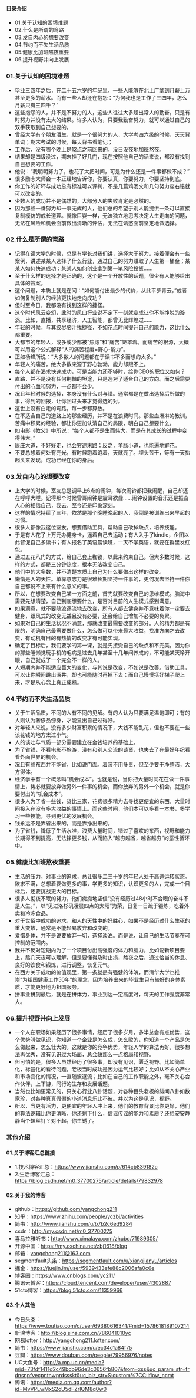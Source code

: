 #### 目录介绍
- 01.关于认知的困境难题
- 02.什么是所谓的弯路
- 03.发自内心的想要改变
- 04.节约而不失生活品质
- 05.健康比加班熬夜重要
- 06.提升视野并向上发展



### 01.关于认知的困境难题
- 毕业三四年之后，在二十五六岁的年纪里，一些人能够在北上广拿到月薪上万甚至更多的薪水。而有一些人却还在抱怨：“为何我也是工作了三四年，怎么月薪只有三四千？”
- 这些抱怨的人，并不是不努力的人，这些人往往大多超出常人的勤奋，只是有时努力并没有太大的结果。许多人认为，只要我勤奋努力，就可以通过自己的双手获取到自己想要的。
- 曾经大学有个朋友潘生，就是一个很努力的人，大学考四六级的时候，天天背单词；期末考试的时候，每天背书看笔记；
- 工作后，没有哪个晚上是12点之前回来的，没日没夜地加班熬夜。
- 结果却是四级没过，期末挂了好几门，现在按照他自己的话来说，都没有找到自己想要的工作。
- 他说：“我明明努力了，也花了大把时间，可是为什么还是一件事都做不成？”
- 很多励志大师会一本正经地告诉你，你要认真，你要努力，你要坚持到底。
- 你工作的好坏与成功总有标准可以评判，不是几篇鸡汤文和几句努力座右铭就可以改变的。
- 少数人的成功并不是偶然的，大部分人的失败肯定是必然的。
- 因为那些一番努力却一事无成的人，他们总的希望于别人能提供一条可以直接复制模仿的成长道理。就像巨婴一样，无法独立地思考决定人生走向的问题，无法在风险和机会面前做出清晰的评估，无法在诱惑面前坚定地做选择。


### 02.什么是所谓的弯路
- 记得在读大学的时候，总是有学长对我们讲，选择大于努力。接着便会有一些案例，讲述某某人选择了什么行业，通过自己的努力赚取了人生第一桶金；某某人如何快速成功；某某人如何创业拿到第一笔风险投资……
- 至于什么样的选择才是正确的，这个是一个开放性的话题，很少有人能够给出具体的答案。
- 这个问题，本质上就是在问：“如何能付出最少的代价，从此平步青云。”或者如何复制别人的经验更快地走向成功？
- 但时至今日，我都没有找到这样的捷径。
- 这个时代风云变幻，此时的风口行业说不定下一刻就变成让你不能挣脱的漩涡。比如，直播，共享经济，人工智能，都曾无比辉煌过……
- 年轻的时候，与其绞尽脑汁找捷径，不如花点时间提升自己的能力，这比什么都重要。
- 大都市的年轻人，或多或少都被“焦虑”和“痛苦”笼罩着。而痛苦的根源，大概可以用这个公式解释“人的痛苦程度=野心-能力”。
- 正如杨绛所说：“大多数人的问题都在于读书不多而想的太多。”
- 年轻人的痛苦，绝大多数来源于野心勃勃，能力却跟不上。
- 每个人都在渴求快速成功，可是当能力还不够时，给你CEO的职位又如何？
- 直路，并不是没有任何荆棘的坦途，只是选对了适合自己的方向。而之后需要付出的心血和努力，一点都不会少。
- 况且年轻时候的选择，本身没有什么对与错。通常都是在做出选择后所做的事，得到的回报，让你回过头来才觉得选的对。
- 这世上没有白走的弯路，每一步都算数。
- 在不适合自己的道路上的那些经历，并不是在浪费时间。那些血淋淋的教训，苦痛中积累的经验，都让你更加认清自己的局限，明白自己想要什么。
- 如电影《教父》中所说：“每个人都不是生而伟大，而是在其成长的过程中变得伟大。”
- 康庄大道，不好好走，也会穷途末路；反之，羊肠小道，也能遍地鲜花。
- 不要总想着何处有亮光，有时候跑着跑着，天就亮了。埋头苦干，等有一天抬起头来发现，成功已经在你的身后。


### 03.发自内心的想要改变
- 上大学的时候，室友总是调早上6点的闹钟，每次闹铃都把我闹醒，自己却还在呼呼大睡。记得那个时候雪哥闹钟是震耳欲聋……闹钟设置的音乐还是振奋人心的相信自己，我去，至今还是印象深刻。
- 这样的情况持续了三年，依然是那个晚睡晚起的人，我倒是被训练出来早起的习惯。
- 很多人都像我这位室友，想要借助工具，帮助自己改掉缺点，培养技能。
- 于是有人花了上万元办健身卡，逼着自己去运动；有人入手了kindle，企图以此督促自己多读书；有人报名了英语晨读班，一天不学英语，就要在群里发红包。
- 通过五花八门的方式，给自己套上枷锁，以此来约束自己。但大多数时候，这样的方式，都是三分钟热度，根本无法改变自己。
- 他们中的大多数，并不清楚本质上自己为什么要做出这样的改变。
- 懒惰是人的天性。单靠意志力是很难长期坚持一件事的，更何况去坚持一件你自己都说不上来有什么意义的事。
- 所以，在想要改变自己某一方面之前，首先就要改变自己的思维模式。脑海中需要先想清楚，自己到底想要什么，是否对目前的人生模式感到满意。
- 如果满意，就不要随波逐流地去改变，所有人都去健身并不意味着你一定要去健身，跟风式的改变无益且没有必要，还会给自己增加不必要的负累。
- 如果对自己的生活状况不满意，那就改变最需要改变的部分。人的精力都是有限的，明确自己最需要做什么，怎么做可以带来最大收益，找准方向才去改变，有动机有目的有热情的改变才有可能实现。
- 确定了目标后，我们要学的第一课，就是先接受自己的缺点和不完美，因为你的那些睡懒觉玩手机的毛病是过去几年甚至十几年间养成的，不可能某天睁开眼，自己就成了一个完全不一样的人。
- 人短期内并不能适应巨大的变化，与其说是改变，不如说是改善。借助工具，可以让你瞬间跳出深井，却也可能随时再掉下去；而自己慢慢搭好梯子爬上来，才是从心念上真正成熟。


### 04.节约而不失生活品质
- 关于生活品质，不同的人有不同的见解。有的人认为只要满足温饱即可；有的人则认为奢侈品傍身，才能显出自己过得好。
- 对年轻人来说，没有多少财富积累的情况下，大钱不能乱花，但也不要在一些该花钱的地方太过小气。
- 人的谈吐与气质一部分需要建立在金钱培养的基础上。
- 为了省钱，不看电影不旅游，没有和别人交流的谈资，也失去了在最好年纪看看外面世界的机会。
- 况且有些东西并不能省，比如说门面。着装不用多贵，但至少要干净整洁，大方得体。
- 经济学中有一个概念叫“机会成本”。也就是说，当你把大量时间花在做一件事情上，势必就要放弃做另外一件事的机会，而你放弃的另外一个机会，就是你要付出的“机会成本”。
- 很多人为了省一些钱，货比三家，花费很多精力去寻找更便宜的东西，大量时间投入在没有多大收益的事情上。而这些时间，他们本可以多看一本书，多学习一些技能，寻到更优的发展机会。
- 钱永远不是靠省出来的，而是靠挣出来的。
- 为了省钱，降低了生活水准，浪费大量时间，错过了喜欢的东西，视野和能力长期得不到提高，无法挣更多钱，从而陷入“越穷越省，越省越穷”的恶性循环中。



### 05.健康比加班熬夜重要
- 生活的压力，对事业的追求，总让很多二三十岁的年轻人处于高速运转状态。欲求不满，总想着要做更多的事，学更多的知识，认识更多的人，完成一个目标后，还要挑战更大的目标。
- 很多人彻夜不眠的努力，他们痴痴地坚信“没有经历过48小时不合眼的奋斗不是人生。”，以“见过洛杉矶凌晨四点的太阳”为荣，日复一日疏于锻炼，吃着外卖和冷冻食品。
- 对于世俗中成功的追求，和人的天性中的好胜心，如果不是经历过什么生死的重大变故，通常是不能轻易放弃和改变的。
- 爱惜身体，并不是说要放弃一切，选择淡泊。而是说，让自己的生活节奏在可控制的范围内。
- 我并不反对短期内为了一个项目付出高强度的体力和脑力，比如说新项目要上，熬几天夜可以理解。但是要懂得及时止损，熬夜之后，通过恰当的休息、良好的饮食和锻炼，进行调整，恢复元气。
- 在西方关于成功的价值观里，第一条就是有强健的体魄，而清华大学也推崇“为祖国健康工作50年”的理念，因为培养出来的毕业生只有较好的身体素质，才能更好地为祖国服务。
- 拼事业拼到最后，就是在拼体力，事业到达一定高度时，每天的工作强度非常大。


### 06.提升视野并向上发展
- 一个人在职场如果经历了很多事情，经历了很多岁月，多半总会有点优势，这个优势叫做见识，你知道一个企业是怎么成，怎么败的，你知道一个产品是怎么做起来，怎么壮大的。这就是你的竞争优势，年轻人学的算法再好，很多想法再优秀，没有见识过大场面，总会缺那么一点格局和视野。
- 但可怕的是，很多人虽然经历了很多事，却没有见识，匮乏视野。比如简单化，标签化的看待问题，老板当时成功是因为运气比较好；比如从不关心产业和市场变化的情况，一直随波逐流；比如在自己的工作职能之外，毫不关心合作伙伴，上下游，同行的生存和发展话题。
- 当然也比如更常见的，只关心行业八卦话题，对各种巨头老板的绯闻八卦如数家珍，对各种真真假假的小道消息乐此不彼。并以为这是见识，视野。
- 所以，当更有活力，更便宜的年轻人冲上来，他们的教育背景比你更好，他们的算法逻辑比你更清晰，你还剩下什么，信谣传谣的能力和素质？还想安安静静当个螺丝钉？对不起，你生锈了。





### 其他介绍
#### 01.关于博客汇总链接
- 1.技术博客汇总：https://www.jianshu.com/p/614cb839182c
- 2.生活博客汇总：https://blog.csdn.net/m0_37700275/article/details/79832978



#### 02.关于我的博客
- github：https://github.com/yangchong211
- 知乎：https://www.zhihu.com/people/yczbj/activities
- 简书：http://www.jianshu.com/u/b7b2c6ed9284
- csdn：http://my.csdn.net/m0_37700275
- 喜马拉雅听书：http://www.ximalaya.com/zhubo/71989305/
- 开源中国：https://my.oschina.net/zbj1618/blog
- 邮箱：yangchong211@163.com
- segmentfault头条：https://segmentfault.com/u/xiangjianyu/articles
- 掘金：https://juejin.im/user/5939433efe88c2006afa0c6e
- 博客园：https://www.cnblogs.com/yc211/
- 腾讯云博客：https://cloud.tencent.com/developer/user/4302887
- 51cto博客：https://blog.51cto.com/11359966



#### 03.个人其他
- 今日头条：https://www.toutiao.com/c/user/69380616341/#mid=1578618189107214
- 新浪博客：http://blog.sina.com.cn/786041010yc
- 网易lofter：http://yangchong211.lofter.com/
- 简书：https://www.jianshu.com/u/ec34c1a84f75
- 豆瓣：https://www.douban.com/people/79956976/notes
- UC大鱼号：http://a.mp.uc.cn/media?mid=73fdf1411d2c49bcb96de3c0656fb807&from=xss&uc_param_str=frdnsnpfvecpntnwprdssskt&uc_biz_str=S:custom%7CC:iflow_ncmt
- 腾讯：https://media.om.qq.com/author?id=MvVPLwMxS2oU5dFZrlQM8q0w0




